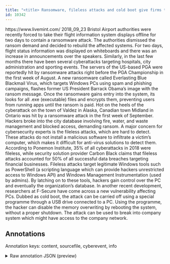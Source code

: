 ```yaml
---
title: "<title> Ransomware, fileless attacks and cold boot give firms the shivers  </title>"
id: 10342
---
```


<title> Ransomware, fileless attacks and cold boot give firms the shivers  </title>
<source> https://www.livemint.com/ </source>
<date> 2018_09_23 </date>
<text>
Bristol Airport authorities were recently forced to take their flight information system displays offline for two days to contain a ransomware attack. The authorities dismissed the ransom demand and decided to rebuild the affected systems. For two days, flight status information was displayed on whiteboards and there was an increase in announcements over the speakers. Similarly, in the last few months there have been several cyberattacks targeting hospitals, city administration and sporting events. The servers of the US-based PGA were reportedly hit by ransomware attacks right before the PGA Championship in the first week of August.
A new ransomware called Everlasting Blue Blackmail Virus, which targets Windows PCs using spam and phishing campaigns, flashes former US President Barrack Obama’s image with the ransom message. Once the ransomware gains entry into the system, its looks for all .exe (executable) files and encrypts them, preventing users from running apps until the ransom is paid.
Hot on the heels of the cyberattack on the town of Valdez in Alaska, Canadian town Midland in Ontario was hit by a ransomware attack in the first week of September. Hackers broke into the city database involving fire, water, and waste management and blocked access, demanding ransom.
A major concern for cybersecurity experts is the fileless attacks, which are hard to detect. These attacks do not install a malicious software to infiltrate a victim’s computer, which makes it difficult for anti-virus solutions to detect them. According to Ponemon Institute, 35% of all cyberattacks in 2018 were fileless, while security solution provider Carbon Black claims that fileless attacks accounted for 50% of all successful data breaches targeting financial businesses.
Fileless attacks target legitimate Windows tools such as PowerShell (a scripting language which can provide hackers unrestricted access to Windows API) and Windows Management Instrumentation (used by admins). By latching on to these tools, hackers gain control over the PC and eventually the organization’s database.
In another recent development, researchers at F-Secure have come across a new vulnerability affecting PCs. Dubbed as cold boot, the attack can be carried off using a special programme through a USB drive connected to a PC. Using the programme, the hacker can disable the memory overwriting by rebooting the system, without a proper shutdown. The attack can be used to break into company system which might have access to the company network. 
</text>



## Annotations

Annotation keys: content, sourcefile, cyberevent, info

<details>
<summary>Raw annotation JSON (preview)</summary>

```json
{
  "content": "Bristol Airport authorities were recently forced to take their flight information system displays offline for two days to contain a ransomware attack. The authorities dismissed the ransom demand and decided to rebuild the affected systems. For two days, flight status information was displayed on whiteboards and there was an increase in announcements over the speakers. Similarly, in the last few months there have been several cyberattacks targeting hospitals, city administration and sporting events. The servers of the US-based PGA were reportedly hit by ransomware attacks right before the PGA Championship in the first week of August. A new ransomware called Everlasting Blue Blackmail Virus, which targets Windows PCs using spam and phishing campaigns, flashes former US President Barrack Obama\u2019s image with the ransom message. Once the ransomware gains entry into the system, its looks for all .exe (executable) files and encrypts them, preventing users from running apps until the ransom is paid. Hot on the heels of the cyberattack on the town of Valdez in Alaska, Canadian town Midland in Ontario was hit by a ransomware attack in the first week of September. Hackers broke into the city database involving fire, water, and waste management and blocked access, demanding ransom. A major concern for cybersecurity experts is the fileless attacks, which are hard to detect. These attacks do not install a malicious software to infiltrate a victim\u2019s computer, which makes it difficult for anti-virus solutions to detect them. According to Ponemon Institute, 35% of all cyberattacks in 2018 were fileless, while security solution provider Carbon Black claims that fileless attacks accounted for 50% of all successful data breaches targeting financial businesses. Fileless attacks target legitimate Windows tools such as PowerShell (a scripting language which can provide hackers unrestricted access to Windows API) and Windows Management Instrumentation (used by admins). By latching on to these tools, hackers gain control over the PC and eventually the organization\u2019s database. In another recent development, researchers at F-Secure have come across a new vulnerability affecting PCs. Dubbed as cold boot, the attack can be carried off using a special programme through a USB drive connected to a PC. Using the programme, the hacker can disable the memory overwriting by rebooting the system, without a proper shutdown. The attack can be used to break into company system which might have access to the company network. ",
  "sourcefile": "10342.txt",
  "cyberevent": {
    "hopper": [
      {
        "index": 0,
        "relation": "Same",
        "events": [
          {
            "index": "E4",
            "type": "Attack",
            "realis": "Actual",
            "nugget": {
              "startOffset": 1108,
              "index": "T8",
              "endOffset": 1138,
              "text": "was hit by a ransomware attack"
            },
            "argument": [
              {
                "index": "T19",
                "external_reference": {
                  "wikidataid": "Q1904"
                },
                "endOffset": 1107,
                "role": {
                  "type": "Place"
                },
                "text": "Ontario",
                "startOffset": 1100,
                "type": "GPE"
              },
              {
                "index": "T18",
                "external_reference": {
                  "wikidataid": "Q16"
                },
                "endOffset": 1096,
                "role": {
                  "type": "Victim"
                },
                "text": "Canadian town Midland",
                "startOffset": 1075,
                "type": "Organization"
              },
              {
                "index": "T20",
                "external_reference": {
                  "dbpediaURI": "http://dbpedia.org/resource/Alaska",
                  "wikidataid": "Q797"
 
```
</details>
